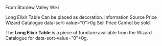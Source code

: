 From Stardew Valley Wiki

Long Elixir Table Can be placed as decoration. Information Source Price Wizard Catalogue data-sort-value="0"&gt;0g Sell Price Cannot be sold

The **Long Elixir Table** is a piece of furniture available from the Wizard Catalogue for data-sort-value="0"&gt;0g.